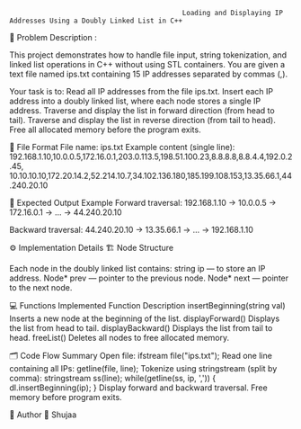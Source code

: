                                                Loading and Displaying IP Addresses Using a Doubly Linked List in C++

📖 Problem Description :

This project demonstrates how to handle file input, string tokenization, and linked list operations in C++ without using STL containers.
You are given a text file named ips.txt containing 15 IP addresses separated by commas (,).

Your task is to:
Read all IP addresses from the file ips.txt.
Insert each IP address into a doubly linked list, where each node stores a single IP address.
Traverse and display the list in forward direction (from head to tail).
Traverse and display the list in reverse direction (from tail to head).
Free all allocated memory before the program exits.

📂 File Format
File name: ips.txt
Example content (single line):
192.168.1.10,10.0.0.5,172.16.0.1,203.0.113.5,198.51.100.23,8.8.8.8,8.8.4.4,192.0.2.45,
10.10.10.10,172.20.14.2,52.214.10.7,34.102.136.180,185.199.108.153,13.35.66.1,44.240.20.10

🧩 Expected Output Example
Forward traversal:
192.168.1.10 -> 10.0.0.5 -> 172.16.0.1 -> ... -> 44.240.20.10

Backward traversal:
44.240.20.10 -> 13.35.66.1 -> ... -> 192.168.1.10

⚙️ Implementation Details
🏗️ Node Structure

Each node in the doubly linked list contains:
string ip — to store an IP address.
Node* prev — pointer to the previous node.
Node* next — pointer to the next node.

💻 Functions Implemented
Function	Description
insertBeginning(string val)	Inserts a new node at the beginning of the list.
displayForward()	Displays the list from head to tail.
displayBackward()	Displays the list from tail to head.
freeList()	Deletes all nodes to free allocated memory.

🗂️ Code Flow Summary
Open file:
ifstream file("ips.txt");
Read one line containing all IPs:
getline(file, line);
Tokenize using stringstream (split by comma):
stringstream ss(line);
while(getline(ss, ip, ',')) {
    dl.insertBeginning(ip);
}
Display forward and backward traversal.
Free memory before program exits.

📘 Author
👤 Shujaa
